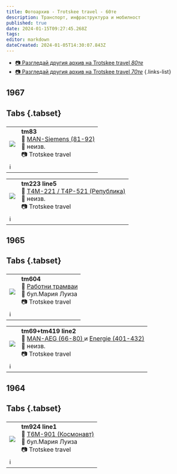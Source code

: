```yaml
---
title: Фотоархив - Trotskee travel - 60те
description: Транспорт, инфраструктура и мобилност
published: true
date: 2024-01-15T09:27:45.268Z
tags: 
editor: markdown
dateCreated: 2024-01-05T14:30:07.843Z
---
```


- [📷 Разгледай другия архив на Trotskee travel *80те*](/bg/gallery/trotskee-80te)
- [📷 Разгледай другия архив на Trotskee travel *70те*](/bg/gallery/trotskee-70te)
{.links-list}


## 1967
## Tabs {.tabset}
### 

<!--следващ пост--> 
<div class="table-responsive"><table style="width:100%"><tr>
<td><img src="http://46.10.181.183:1518/trinmo/files/gallery/%d0%90%d1%80%d1%85%d0%b8%d0%b2%20Trotskee/60%d1%82%d0%b5/tm83%201967.jpg"></td>
<td><b>tm83</b><br> 🚋 <a href="/bg/public-transport/fleet-list/1935-MAN-Siemens">MAN-Siemens (81-92)</a><br>📌 неизв. <br> 📷 Trotskee travel<br></td></tr><td colspan=2 >ℹ️ </td></table></div>
  
  <!--следващ пост--> 
<div class="table-responsive"><table style="width:100%"><tr>
<td><img src="https://drive.google.com/uc?export=view&id=18cXijWDYCNOBsMJzZM9iAuSYvAoTUXqc"></td>
<td><b>tm223 line5</b><br> 🚋 <a href="/bg/public-transport/fleet-list/1951-T4M-221">Т4М-221 / Т4Р-521 (Република)</a><br>📌 неизв. <br> 📷 Trotskee travel<br></td></tr><td colspan=2 >ℹ️ </td></table></div>


## 1965
## Tabs {.tabset}
### 
  <!--следващ пост--> 
<div class="table-responsive"><table style="width:100%"><tr>
<td><img src="https://drive.google.com/uc?export=view&id=1qz4URxdujhcbrLTRc9VSFp1hC1VCtdZ-"></td>
<td><b>tm604</b><br> 🚋 <a href="/bg/public-transport/work-trams">Работни трамваи</a><br>📌 бул.Мария Луиза <br> 📷 Trotskee travel<br></td></tr><td colspan=2 >ℹ️ </td></table></div>

  <!--следващ пост--> 
<div class="table-responsive"><table style="width:100%"><tr>
<td><img src="https://drive.google.com/uc?export=view&id=1QEak7UrlccWj-ALA-J44gm_cojDlyYXP"></td>
<td><b>tm69+tm419 line2</b><br> 🚋 <a href="/bg/public-transport/fleet-list/1931-MAN-AEG">MAN-AEG (66-80) </a> и <a href="/bg/public-transport/fleet-list/1929-Energie">Energie (401-432)</a><br>📌 неизв. <br> 📷 Trotskee travel<br></td></tr><td colspan=2 >ℹ️ </td></table></div>




## 1964
## Tabs {.tabset}
### 
  <!--следващ пост--> 
<div class="table-responsive"><table style="width:100%"><tr>
<td><img src="https://drive.google.com/uc?export=view&id=1MUpKxh1j4gpA2XsFVaDpGy9OmJS-bLQb"></td>
<td><b>tm924 line1</b><br> 🚋 <a href="/bg/public-transport/fleet-list/1962-T6M-901">Т6М-901 (Космонавт)</a><br>📌 бул.Мария Луиза <br> 📷 Trotskee travel<br></td></tr><td colspan=2 >ℹ️ </td></table></div>